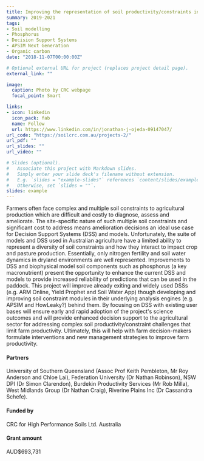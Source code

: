 ```yaml
---
title: Improving the representation of soil productivity/constraints in existing DSS and modelling platforms 
summary: 2019-2021
tags:
- Soil modelling
- Phosphorus
- Decision Support Systems
- APSIM Next Generation
- Organic carbon
date: "2018-11-07T00:00:00Z"

# Optional external URL for project (replaces project detail page).
external_link: ""

image:
  caption: Photo by CRC webpage
  focal_point: Smart

links:
- icon: linkedin
  icon_pack: fab
  name: Follow
  url: https://www.linkedin.com/in/jonathan-j-ojeda-09147047/
url_code: "https://soilcrc.com.au/projects-2/"
url_pdf: ""
url_slides: ""
url_video: ""

# Slides (optional).
#   Associate this project with Markdown slides.
#   Simply enter your slide deck's filename without extension.
#   E.g. `slides = "example-slides"` references `content/slides/example-slides.md`.
#   Otherwise, set `slides = ""`.
slides: example
---
```


Farmers often face complex and multiple soil constraints to agricultural production which are difficult and costly to diagnose, assess and ameliorate.  The site-specific nature of such multiple soil constraints and significant cost to address means amelioration decisions an ideal use case for Decision Support Systems (DSS) and models.  Unfortunately, the suite of models and DSS used in Australian agriculture have a limited ability to represent a diversity of soil constraints and how they interact to impact crop and pasture production. Essentially, only nitrogen fertility and soil water dynamics in dryland environments are well represented. Improvements to DSS and biophysical model soil components such as phosphorus (a key macronutrient) present the opportunity to enhance the current DSS and models to provide increased reliability of predictions that can be used in the paddock.  This project will improve already exiting and widely used DSSs (e.g. ARM Online, Yield Prophet and Soil Water App) though developing and improving soil constraint modules in their underlying analysis engines (e.g. APSIM and HowLeaky?) behind them. By focusing on DSS with existing user bases will ensure early and rapid adoption of the project's science outcomes and will provide enhanced decision support to the agricultural sector for addressing complex soil productivity/constraint challenges that limit farm productivity.  Ultimately, this will help with farm decision-makers formulate interventions and new management strategies to improve farm productivity.

#### Partners
University of Southern Queensland (Assoc Prof Keith Pembleton, Mr Roy Anderson and Chloe Lai), Federation University (Dr Nathan Robinson), NSW DPI (Dr Simon Clarendon), Burdekin Productivity Services (Mr Rob Milla), West Midlands Group (Dr Nathan Craig), Riverine Plains Inc (Dr Cassandra Schefe).

#### Funded by
CRC for High Performance Soils Ltd. Australia

#### Grant amount
AUD$693,731

